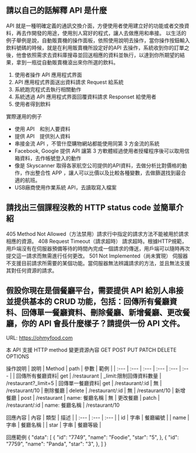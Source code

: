 ## 請以自己的話解釋 API 是什麼

API 就是一種明確定義的通訊交換介面，方便使用者使用建立好的功能或者交換資料，再去作開發的用途，使用別人寫好的程式，讓人去做應用和串接。
以生活的例子舉例是說，自動販賣機的操作面板，依照使用說明去操作，當你操作按鈕輸入飲料號碼的時候，就是在利用販賣機所設定好的API 去操作，系統收到你的訂單之後，他會依照需求去資料庫搜尋並回送相應的資料並執行，以達到你所期望的結果，拿到一瓶從自動販賣機滾出來你所選的飲料。
1.	使用者操作 API 應用程式界面
2.	API 應用程式界面送出資料請求 Request 給系統
3.	系統跑完程式去執行相關動作
4.	系統透過 API 應用程式界面回覆資料請求 Responset 給使用者
5.	使用者得到飲料

實際運用的例子
-	使用 API　和別人要資料
-	提供 API　提供別人資料
-	串接金流 API ，不管什麼購物網站都能使用同第 3 方金流的系統
-	Facebook, Google 提供 API 讓第 3 方軟體經過使用者授權程序後可以取用信箱資料，去作帳號登入的動作
-	像是 Skyscanner 取得各家航空公司提供的API資料，去做分析比對價格的動作，作出整合性 APP ，讓人可以比價以及比較各種變數，去做篩選找到最合適的航班。
-	USB廠商使用作業系統 API，去讀取寫入檔案



## 請找出三個課程沒教的 HTTP status code 並簡單介紹

405   Method Not Allowed（方法禁用）請求行中指定的請求方法不能被用於請求相應的資源。
408   Request Timeout（請求超時）  請求超時。根據HTTP規範，用戶端沒有在伺服器預備等待的時間內完成一個請求的傳送，用戶端可以隨時再次提交這一請求而無需進行任何更改。
501   Not Implemented（尚未實現） 伺服器不支援目前請求所需要的某個功能。當伺服器無法辨識請求的方法，並且無法支援其對任何資源的請求。



## 假設你現在是個餐廳平台，需要提供 API 給別人串接並提供基本的 CRUD 功能，包括：回傳所有餐廳資料、回傳單一餐廳資料、刪除餐廳、新增餐廳、更改餐廳，你的 API 會長什麼樣子？請提供一份 API 文件。

URL: https://ohmyfood.com

本 API 支援 HTTP method 變更資源內容  GET POST PUT PATCH DELETE OPTIONS 

操作說明
| 說明 | Method | path | 參數 | 範例 |
| :--- | :--- | :--- | :--- | :--- | :--- |
| 回傳所有餐廳資料| get | /restaurant | _limit:限制回傳資料數量 | /restaurant?_limit=5
| 回傳單一餐廳資料| get | /restaurant/:id | 無 | /restaurant/10
| 刪除餐廳 | delete | /restaurant/:id | 無 | /restaurant/10
| 新增餐廳 | post | /restaurant | name: 餐廳名稱 | 無
| 更改餐廳 | patch | /restaurant/:id | name: 餐廳名稱 | /restaurant/10

回應內容
| 內容 | 類型 | 描述 |
| :--- | :--- | :--- |
| id | 字串 | 餐廳編號 |
| name | 字串 | 餐廳名稱 |
| star | 字串 | 餐廳等級 |


回應範例
{
  "data": [
    {
      "id": "7749",
      "name": "Foodie",
      "star": "5",
      },
      {
        "id": "7759",
        "name": "Panda",
        "star": "3",
        },
  ]
}
